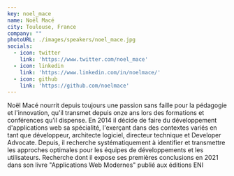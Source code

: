 ```yaml
---
key: noel_mace
name: Noël Macé
city: Toulouse, France
company: "" 
photoURL: ./images/speakers/noel_mace.jpg
socials:
  - icon: twitter
    link: 'https://www.twitter.com/noel_mace'
  - icon: linkedin
    link: 'https://www.linkedin.com/in/noelmace/'
  - icon: github
    link: 'https://github.com/noelmace'
---
```

Noël Macé nourrit depuis toujours une passion sans faille pour la pédagogie et l'innovation, qu'il transmet depuis onze ans lors des formations et conférences qu’il dispense. En 2014 il décide de faire du développement d'applications web sa spécialité, l'exerçant dans des contextes variés en tant que développeur, architecte logiciel, directeur technique et Developer Advocate. Depuis, il recherche  systématiquement à identifier et transmettre les approches optimales pour les équipes de développements et les utilisateurs. Recherche dont il expose ses premières conclusions en 2021 dans son livre "Applications Web Modernes" publié aux éditions ENI